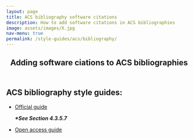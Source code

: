 ```yaml
---
layout: page
title: ACS bibliography software citations
description: How to add software citations in ACS bibliographies
image: assets/images/X.jpg
nav-menu: true
permalink: /style-guides/acs/bibliography/
---
```

<!-- Main -->
<div id="main" class="alt">

<!-- One -->
<section id="one">
	<div class="inner">
		<header class="major">
			<h1>Adding software ciations to ACS bibliographies</h1>
		</header>

<!-- Content -->
<h2 id="content">ACS bibliography style guides:</h2>
<div class="row">
	<div class="6u 12u$(small)">
		<ul class="actions">
			<li><a href="https://doi.org/10.1021/acsguide.40305#c040305-sec007" class="button big">Official guide</a></li>
			<p><strong><i>*See Section 4.3.5.7</i></strong></p>
		</ul>
	</div>
	<div class="6u$ 12u$(small)">
		<ul class="actions">
			<li><a href="https://libguides.williams.edu/citing/acs#s-lg-box-22962284" class="button big">Open access guide</a></li>
		</ul>
	</div>

</div>

</div>

